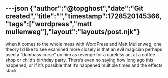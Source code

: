 ---json
{"author":"@topghost","date":"Git created","title":"","timestamp":1728520145366,"tags":["wordpress","matt mullenweg"],"layout":"layouts/post.njk"}
---
when it comes to the whole mess with WordPress and Matt Mullenweg, one theory I&#x2019;d like to see examined more closely is that an evil magician perhaps used a &#x201C;dumbass curse&#x201D; on him as revenge for a careless act at a coffee shop or child&#x2019;s birthday party. There&#x2019;s even no saying how long ago this happened, or if it&#x2019;s possible that it&#x2019;s happened multiple times and the effects stack 
